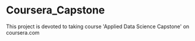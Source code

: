 # Coursera_Capstone
This project is devoted to taking course 'Applied Data Science Capstone' on coursera.com
